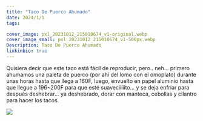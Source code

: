 ```yaml
---
title: "Taco De Puerco Ahumado"
date: 2024/1/1
tags:

cover_image: pxl_20231012_215010674_v1-original.webp
cover_image_small: pxl_20231012_215010674_v1-500px.webp
Description: Taco De Puerco Ahumado
linkinbio: true
---
```


Quisiera decir que este taco está fácil de reproducir, pero.. neh...  primero ahumamos una paleta de puerco (por ahí del lomo con el omoplato) durante unas horas hasta que llega a 160F, luego, envuelto en papel aluminio hasta que llegue a 196~200F para que esté suaveciiiiito... y se deja enfriar para después deshebrar... ya deshebrado, dorar con manteca, cebollas y cilantro para hacer los tacos. 


[![](pxl_20231012_215010674_v1-800px.webp)](pxl_20231012_215010674_v1-original.webp)